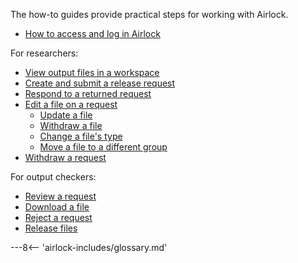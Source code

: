 The how-to guides provide practical steps for working with Airlock.

* [How to access and log in Airlock](access-airlock.md)


For researchers:

* [View output files in a workspace](view-workspace-files.md)
* [Create and submit a release request](create-and-submit-a-release-request.md)
* [Respond to a returned request](respond-to-returned-request.md)
* [Edit a file on a request](edit-file-on-request.md)
    * [Update a file](edit-file-on-request.md#update-a-file)
    * [Withdraw a file](edit-file-on-request.md#withdraw-a-file)
    * [Change a file's type](edit-file-on-request.md#change-a-file-type)
    * [Move a file to a different group](edit-file-on-request.md#move-a-file-to-a-different-group)
* [Withdraw a request](withdraw-request.md)


For output checkers:

* [Review a request](review-a-request.md)
* [Download a file](download-file.md)
* [Reject a request](reject-request.md)
* [Release files](release-files.md)

---8<-- 'airlock-includes/glossary.md'
